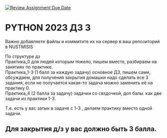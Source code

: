 [![Review Assignment Due Date](https://classroom.github.com/assets/deadline-readme-button-24ddc0f5d75046c5622901739e7c5dd533143b0c8e959d652212380cedb1ea36.svg)](https://classroom.github.com/a/6dAM1Md4)
# PYTHON 2023 ДЗ 3
Важно добавляете файлы и коммитите их на сервер в ваш репозиторий в NUSTMISIS

По структуре дз <br>
Практика_0 для людей которым тяжело, пишем вместе, разбираем на занятиях по практике. <br>
Практика_1-3 (1 балл за каждую задачу) основное ДЗ, пишем сами, обсуждаем, для получения закрытия домашки надо сделать все 3 задания, если не получается какая-то задача можно заменить её на практику 0.<br>
Практика_4 (2 балла за задачу) задачки со свздочкой, доп балы. как две задачи из практики 1-3.<br>



Т.е. есть у вас затык в задаче с 1-3 , делаем практику вместо одной задачи.

## Для закрытия д/з у вас должно быть 3 балла.
